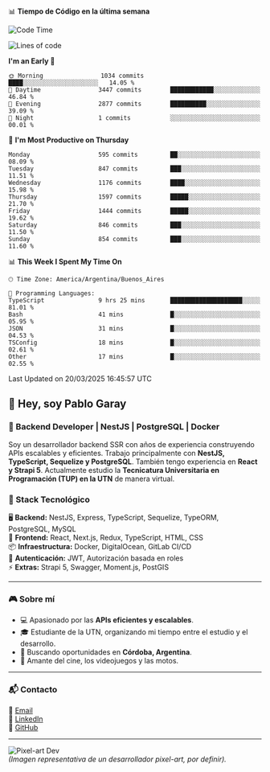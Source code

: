 📊 **Tiempo de Código en la última semana**
<!--START_SECTION:waka-->
![Code Time](http://img.shields.io/badge/Code%20Time-12%20hrs%2048%20mins-blue)

![Lines of code](https://img.shields.io/badge/From%20Hello%20World%20I%27ve%20Written-9.8%20million%20lines%20of%20code-blue)

**I'm an Early 🐤** 

```text
🌞 Morning                1034 commits        ████░░░░░░░░░░░░░░░░░░░░░   14.05 % 
🌆 Daytime                3447 commits        ████████████░░░░░░░░░░░░░   46.84 % 
🌃 Evening                2877 commits        ██████████░░░░░░░░░░░░░░░   39.09 % 
🌙 Night                  1 commits           ░░░░░░░░░░░░░░░░░░░░░░░░░   00.01 % 
```
📅 **I'm Most Productive on Thursday** 

```text
Monday                   595 commits         ██░░░░░░░░░░░░░░░░░░░░░░░   08.09 % 
Tuesday                  847 commits         ███░░░░░░░░░░░░░░░░░░░░░░   11.51 % 
Wednesday                1176 commits        ████░░░░░░░░░░░░░░░░░░░░░   15.98 % 
Thursday                 1597 commits        █████░░░░░░░░░░░░░░░░░░░░   21.70 % 
Friday                   1444 commits        █████░░░░░░░░░░░░░░░░░░░░   19.62 % 
Saturday                 846 commits         ███░░░░░░░░░░░░░░░░░░░░░░   11.50 % 
Sunday                   854 commits         ███░░░░░░░░░░░░░░░░░░░░░░   11.60 % 
```


📊 **This Week I Spent My Time On** 

```text
🕑︎ Time Zone: America/Argentina/Buenos_Aires

💬 Programming Languages: 
TypeScript               9 hrs 25 mins       ████████████████████░░░░░   81.01 % 
Bash                     41 mins             █░░░░░░░░░░░░░░░░░░░░░░░░   05.95 % 
JSON                     31 mins             █░░░░░░░░░░░░░░░░░░░░░░░░   04.53 % 
TSConfig                 18 mins             █░░░░░░░░░░░░░░░░░░░░░░░░   02.61 % 
Other                    17 mins             █░░░░░░░░░░░░░░░░░░░░░░░░   02.55 % 
```


 Last Updated on 20/03/2025 16:45:57 UTC
<!--END_SECTION:waka-->

## 👾 Hey, soy Pablo Garay  
### 🚀 Backend Developer | NestJS | PostgreSQL | Docker

Soy un desarrollador backend SSR con años de experiencia construyendo APIs escalables y eficientes. Trabajo principalmente con **NestJS, TypeScript, Sequelize y PostgreSQL**. También tengo experiencia en **React y Strapi 5**. Actualmente estudio la **Tecnicatura Universitaria en Programación (TUP) en la UTN** de manera virtual.  

### 💾 Stack Tecnológico

🖥 **Backend:** NestJS, Express, TypeScript, Sequelize, TypeORM, PostgreSQL, MySQL  
🎨 **Frontend:** React, Next.js, Redux, TypeScript, HTML, CSS  
📦 **Infraestructura:** Docker, DigitalOcean, GitLab CI/CD  
🔐 **Autenticación:** JWT, Autorización basada en roles  
⚡ **Extras:** Strapi 5, Swagger, Moment.js, PostGIS  

---

### 🎮 Sobre mí

- 💻 Apasionado por las **APIs eficientes y escalables**.  
- 🎓 Estudiante de la UTN, organizando mi tiempo entre el estudio y el desarrollo.  
- 📍 Buscando oportunidades en **Córdoba, Argentina**.  
- 🎥 Amante del cine, los videojuegos y las motos.  

---

### 📬 Contacto
📧 [Email](mailto:pablo.garay.dev@gmail.com)  
🔗 [LinkedIn](https://www.linkedin.com/in/pablo-garay-dev/)  
🐙 [GitHub](https://github.com/814942)  

---

![Pixel-art Dev](https://via.placeholder.com/400)  
*(Imagen representativa de un desarrollador pixel-art, por definir).*
